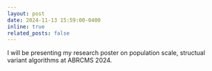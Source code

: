 ```yaml
---
layout: post
date: 2024-11-13 15:59:00-0400
inline: true
related_posts: false
---
```


I will be presenting my research poster on population scale, structual variant algorithms at ABRCMS 2024.